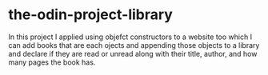 # the-odin-project-library

In this project I applied using objefct constructors to a website too which I can add books that are each ojects and appending those objects to a library and declare if they are read or unread along with their title, author, and how many pages the book has.